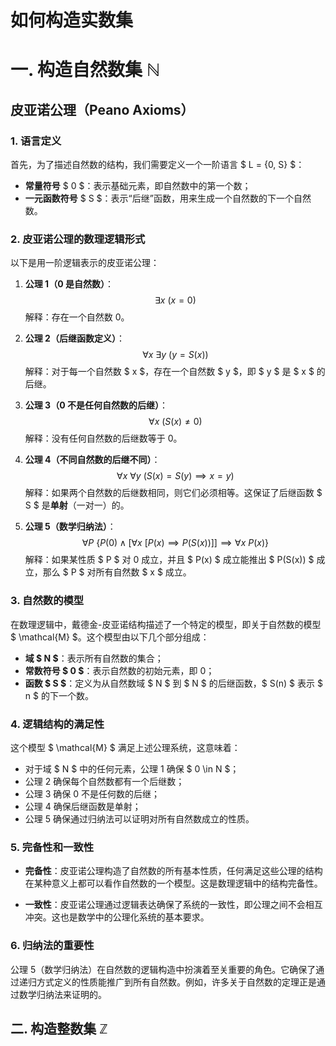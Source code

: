 # 如何构造实数集

# 一. 构造自然数集 $\mathbb{N}$
## 皮亚诺公理（Peano Axioms）
### 1. 语言定义

首先，为了描述自然数的结构，我们需要定义一个一阶语言 $ L = \{0, S\} $：

- **常量符号** $ 0 $：表示基础元素，即自然数中的第一个数；
- **一元函数符号** $ S $：表示“后继”函数，用来生成一个自然数的下一个自然数。

### 2. 皮亚诺公理的数理逻辑形式

以下是用一阶逻辑表示的皮亚诺公理：

1. **公理 1（0 是自然数）**：
   $$
   \exists x \ (x = 0)
   $$
   解释：存在一个自然数 $0$。

2. **公理 2（后继函数定义）**：
   $$
   \forall x \ \exists y \ (y = S(x))
   $$
   解释：对于每一个自然数 $ x $，存在一个自然数 $ y $，即 $ y $ 是 $ x $ 的后继。

3. **公理 3（0 不是任何自然数的后继）**：
   $$
   \forall x \ (S(x) \neq 0)
   $$
   解释：没有任何自然数的后继数等于 0。

4. **公理 4（不同自然数的后继不同）**：
   $$
   \forall x \ \forall y \ (S(x) = S(y) \implies x = y)
   $$
   解释：如果两个自然数的后继数相同，则它们必须相等。这保证了后继函数 $ S $ 是**单射**（一对一）的。

5. **公理 5（数学归纳法）**：
   $$
   \forall P \ \{P(0) \land [\forall x \ [P(x) \implies P(S(x))]] \implies \forall x \ P(x)\}
   $$
   解释：如果某性质 $ P $ 对 0 成立，并且 $ P(x) $ 成立能推出 $ P(S(x)) $ 成立，那么 $ P $ 对所有自然数 $ x $ 成立。

### 3. 自然数的模型

在数理逻辑中，戴德金-皮亚诺结构描述了一个特定的模型，即关于自然数的模型 $ \mathcal{M} $。这个模型由以下几个部分组成：

- **域 $ N $**：表示所有自然数的集合；
- **常数符号 $ 0 $**：表示自然数的初始元素，即 0；
- **函数 $ S $**：定义为从自然数域 $ N $ 到 $ N $ 的后继函数，$ S(n) $ 表示 $ n $ 的下一个数。

### 4. 逻辑结构的满足性

这个模型 $ \mathcal{M} $ 满足上述公理系统，这意味着：

- 对于域 $ N $ 中的任何元素，公理 1 确保 $ 0 \in N $；
- 公理 2 确保每个自然数都有一个后继数；
- 公理 3 确保 0 不是任何数的后继；
- 公理 4 确保后继函数是单射；
- 公理 5 确保通过归纳法可以证明对所有自然数成立的性质。

### 5. 完备性和一致性

- **完备性**：皮亚诺公理构造了自然数的所有基本性质，任何满足这些公理的结构在某种意义上都可以看作自然数的一个模型。这是数理逻辑中的结构完备性。
  
- **一致性**：皮亚诺公理通过逻辑表达确保了系统的一致性，即公理之间不会相互冲突。这也是数学中的公理化系统的基本要求。

### 6. 归纳法的重要性

公理 5（数学归纳法）在自然数的逻辑构造中扮演着至关重要的角色。它确保了通过递归方式定义的性质能推广到所有自然数。例如，许多关于自然数的定理正是通过数学归纳法来证明的。

## 二. 构造整数集 $\mathbb{Z}$